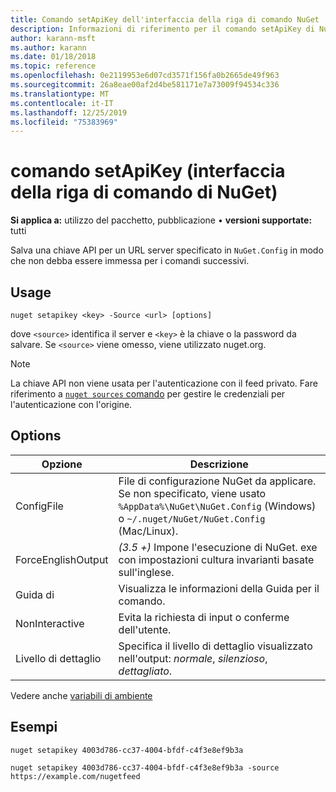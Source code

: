 ```yaml
---
title: Comando setApiKey dell'interfaccia della riga di comando NuGet
description: Informazioni di riferimento per il comando setApiKey di NuGet. exe
author: karann-msft
ms.author: karann
ms.date: 01/18/2018
ms.topic: reference
ms.openlocfilehash: 0e2119953e6d07cd3571f156fa0b2665de49f963
ms.sourcegitcommit: 26a8eae00af2d4be581171e7a73009f94534c336
ms.translationtype: MT
ms.contentlocale: it-IT
ms.lasthandoff: 12/25/2019
ms.locfileid: "75383969"
---
```

# <a name="setapikey-command-nuget-cli"></a>comando setApiKey (interfaccia della riga di comando di NuGet)

**Si applica a:** utilizzo del pacchetto, pubblicazione &bullet; **versioni supportate:** tutti

Salva una chiave API per un URL server specificato in `NuGet.Config` in modo che non debba essere immessa per i comandi successivi.

## <a name="usage"></a>Usage

```cli
nuget setapikey <key> -Source <url> [options]
```

dove `<source>` identifica il server e `<key>` è la chiave o la password da salvare. Se `<source>` viene omesso, viene utilizzato nuget.org.

> [!NOTE]
> La chiave API non viene usata per l'autenticazione con il feed privato. Fare riferimento a [`nuget sources` comando](../cli-reference/cli-ref-sources.md) per gestire le credenziali per l'autenticazione con l'origine.

## <a name="options"></a>Options

| Opzione | Descrizione |
| --- | --- |
| ConfigFile | File di configurazione NuGet da applicare. Se non specificato, viene usato `%AppData%\NuGet\NuGet.Config` (Windows) o `~/.nuget/NuGet/NuGet.Config` (Mac/Linux).|
| ForceEnglishOutput | *(3.5 +)* Impone l'esecuzione di NuGet. exe con impostazioni cultura invarianti basate sull'inglese. |
| Guida di | Visualizza le informazioni della Guida per il comando. |
| NonInteractive | Evita la richiesta di input o conferme dell'utente. |
| Livello di dettaglio | Specifica il livello di dettaglio visualizzato nell'output: *normale*, *silenzioso*, *dettagliato*. |

Vedere anche [variabili di ambiente](cli-ref-environment-variables.md)

## <a name="examples"></a>Esempi

```cli
nuget setapikey 4003d786-cc37-4004-bfdf-c4f3e8ef9b3a

nuget setapikey 4003d786-cc37-4004-bfdf-c4f3e8ef9b3a -source https://example.com/nugetfeed
```

